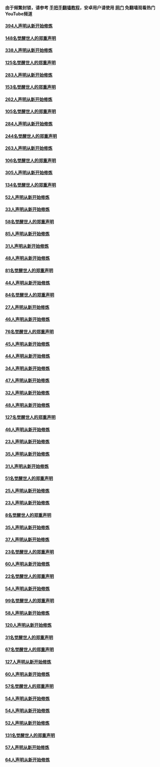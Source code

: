 #### 由于频繁封锁，请参考 [手把手翻墙教程](https://github.com/gfw-breaker/guides/wiki/)，安卓用户请使用 [网门](https://github.com/gfw-breaker/nogfw/blob/master/dl.md?t=05101101) 免翻墙观看热门YouTube频道 

#### [394人声明从新开始修炼](../pages/91/423914.md?t=05101101) 

#### [148名觉醒世人的郑重声明](../pages/91/423913.md?t=05101101) 

#### [338人声明从新开始修炼](../pages/91/423540.md?t=05101101) 

#### [125名觉醒世人的郑重声明](../pages/91/423539.md?t=05101101) 

#### [283人声明从新开始修炼](../pages/91/423296.md?t=05101101) 

#### [153名觉醒世人的郑重声明](../pages/91/423295.md?t=05101101) 

#### [262人声明从新开始修炼](../pages/91/423004.md?t=05101101) 

#### [105名觉醒世人的郑重声明](../pages/91/423003.md?t=05101101) 

#### [284人声明从新开始修炼](../pages/91/422707.md?t=05101101) 

#### [244名觉醒世人的郑重声明](../pages/91/422706.md?t=05101101) 

#### [263人声明从新开始修炼](../pages/91/422553.md?t=05101101) 

#### [106名觉醒世人的郑重声明](../pages/91/422552.md?t=05101101) 

#### [305人声明从新开始修炼](../pages/91/422153.md?t=05101101) 

#### [134名觉醒世人的郑重声明](../pages/91/422152.md?t=05101101) 

#### [52人声明从新开始修炼](../pages/91/421846.md?t=05101101) 

#### [33人声明从新开始修炼](../pages/91/421804.md?t=05101101) 

#### [58名觉醒世人的郑重声明](../pages/91/421845.md?t=05101101) 

#### [85人声明从新开始修炼](../pages/91/421769.md?t=05101101) 

#### [31人声明从新开始修炼](../pages/91/421763.md?t=05101101) 

#### [48人声明从新开始修炼](../pages/91/421605.md?t=05101101) 

#### [81名觉醒世人的郑重声明](../pages/91/421656.md?t=05101101) 

#### [44人声明从新开始修炼](../pages/91/421544.md?t=05101101) 

#### [84名觉醒世人的郑重声明](../pages/91/421543.md?t=05101101) 

#### [27人声明从新开始修炼](../pages/91/421465.md?t=05101101) 

#### [46人声明从新开始修炼](../pages/91/421454.md?t=05101101) 

#### [76名觉醒世人的郑重声明](../pages/91/421453.md?t=05101101) 

#### [45人声明从新开始修炼](../pages/91/421452.md?t=05101101) 

#### [44人声明从新开始修炼](../pages/91/421422.md?t=05101101) 

#### [34人声明从新开始修炼](../pages/91/421322.md?t=05101101) 

#### [47人声明从新开始修炼](../pages/91/421264.md?t=05101101) 

#### [32人声明从新开始修炼](../pages/91/421225.md?t=05101101) 

#### [48人声明从新开始修炼](../pages/91/421202.md?t=05101101) 

#### [127名觉醒世人的郑重声明](../pages/91/421224.md?t=05101101) 

#### [46人声明从新开始修炼](../pages/91/421203.md?t=05101101) 

#### [23人声明从新开始修炼](../pages/91/421138.md?t=05101101) 

#### [35人声明从新开始修炼](../pages/91/421122.md?t=05101101) 

#### [31人声明从新开始修炼](../pages/91/421081.md?t=05101101) 

#### [51名觉醒世人的郑重声明](../pages/91/421080.md?t=05101101) 

#### [25人声明从新开始修炼](../pages/91/421020.md?t=05101101) 

#### [23人声明从新开始修炼](../pages/91/420884.md?t=05101101) 

#### [8名觉醒世人的郑重声明](../pages/91/420883.md?t=05101101) 

#### [35人声明从新开始修炼](../pages/91/420809.md?t=05101101) 

#### [37人声明从新开始修炼](../pages/91/420766.md?t=05101101) 

#### [23名觉醒世人的郑重声明](../pages/91/420765.md?t=05101101) 

#### [60人声明从新开始修炼](../pages/91/420727.md?t=05101101) 

#### [22名觉醒世人的郑重声明](../pages/91/420726.md?t=05101101) 

#### [54人声明从新开始修炼](../pages/91/420529.md?t=05101101) 

#### [99名觉醒世人的郑重声明](../pages/91/420528.md?t=05101101) 

#### [58人声明从新开始修炼](../pages/91/420198.md?t=05101101) 

#### [120人声明从新开始修炼](../pages/91/420141.md?t=05101101) 

#### [31名觉醒世人的郑重声明](../pages/91/420197.md?t=05101101) 

#### [67名觉醒世人的郑重声明](../pages/91/420140.md?t=05101101) 

#### [127人声明从新开始修炼](../pages/91/420082.md?t=05101101) 

#### [60人声明从新开始修炼](../pages/91/420081.md?t=05101101) 

#### [57名觉醒世人的郑重声明](../pages/91/420080.md?t=05101101) 

#### [54人声明从新开始修炼](../pages/91/419533.md?t=05101101) 

#### [54人声明从新开始修炼](../pages/91/419532.md?t=05101101) 

#### [52人声明从新开始修炼](../pages/91/419531.md?t=05101101) 

#### [131名觉醒世人的郑重声明](../pages/91/419530.md?t=05101101) 

#### [57人声明从新开始修炼](../pages/91/419430.md?t=05101101) 

#### [64人声明从新开始修炼](../pages/91/419429.md?t=05101101) 


